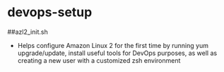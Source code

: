# devops-setup


##azl2_init.sh
- Helps configure Amazon Linux 2 for the first time by running yum upgrade/update, install useful tools for DevOps purposes, as well as creating a new user with a customized zsh environment
